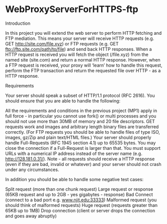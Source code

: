 # WebProxyServerForHTTPS-ftp


Introduction

In this project you will extend the web server to perform HTTP fetching and FTP mediation. This means your server will receive HTTP requests (e.g. GET http://site.com/file.xyz) or FTP requests (e.g. GET ftp://ftp.site.com/path/to/file) and send back HTTP responses. When a HTTP request is received you will fetch the object (/file.xyz) from the named site (site.com) and return a normal HTTP response. However, when a FTP request is received, your proxy will ‘learn’ how to handle this request, perform the FTP transaction and return the requested file over HTTP - as a HTTP response.

Requirements

Your server should speak a subset of HTTP/1.1 protocol (RFC 2616). You should ensure that you are able to handle the following:

All the requirements and conditions in the previous project (MP1) apply in full force - in particular you cannot use fork() or multi processes and you should not use more than 30MB of memory and 20 file descriptors.
GET requests work and images and arbitrary length binary files are transferred correctly. (For FTP requests you should be able to handle files of type ISO, images, gz/Zip and plain text/HTML files.)
Your server should properly handle Full-Requests (RFC 1945 section 4.1) up to 65535 bytes. You may close the connection if a Full-Request is larger than that.
You must support URLs with a numerical IP address instead of the server name (e.g. http://128.181.0.31/).
Note - all requests should receive a HTTP response (even if they are bad, invalid or whatever) and your server should not crash under any circumstances.

In addition you should be able to handle some negative test cases:

Split request (more than one chunk request)
Large request or response (65KB request and up to 2GB - yes gigabytes - response)
Bad Connect (connect to a bad port e.g. www.njit.edu:33333)
Malformed request (you should think of malformed requests)
Huge request (requests greater than 65KB up to 1MB)
Drop connection (client or server drops the connection and goes away abruptly)



